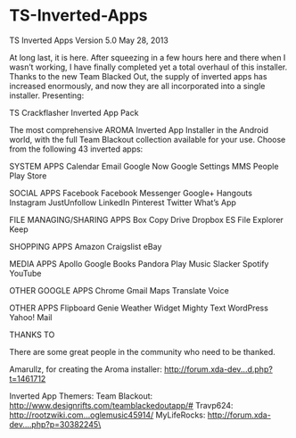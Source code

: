 # TS-Inverted-Apps

TS Inverted Apps
Version 5.0
May 28, 2013

At long last, it is here. After squeezing in a few hours here and there when I wasn’t working, I have finally completed yet a total overhaul of this installer. Thanks to the new Team Blacked Out, the supply of inverted apps has increased enormously, and now they are all incorporated into a single installer. Presenting:


TS Crackflasher Inverted App Pack

The most comprehensive AROMA Inverted App Installer in the Android world, with the full Team Blackout collection available for your use. Choose from the following 43 inverted apps:

SYSTEM APPS
Calendar
Email
Google Now
Google Settings
MMS
People
Play Store

SOCIAL APPS
Facebook
Facebook Messenger
Google+
Hangouts
Instagram
JustUnfollow
LinkedIn
Pinterest
Twitter
What’s App

FILE MANAGING/SHARING APPS
Box
Copy
Drive
Dropbox
ES File Explorer
Keep

SHOPPING APPS
Amazon
Craigslist
eBay

MEDIA APPS
Apollo
Google Books
Pandora
Play Music
Slacker
Spotify
YouTube

OTHER GOOGLE APPS
Chrome
Gmail
Maps
Translate
Voice

OTHER APPS
Flipboard
Genie Weather Widget
Mighty Text
WordPress
Yahoo! Mail


THANKS TO

There are some great people in the community who need to be thanked.

Amarullz, for creating the Aroma installer: http://forum.xda-dev...d.php?t=1461712

Inverted App Themers:
Team Blackout: http://www.designrifts.com/teamblackedoutapp/#
Travp624: http://rootzwiki.com...oglemusic45914/
MyLifeRocks: http://forum.xda-dev....php?p=30382245\
